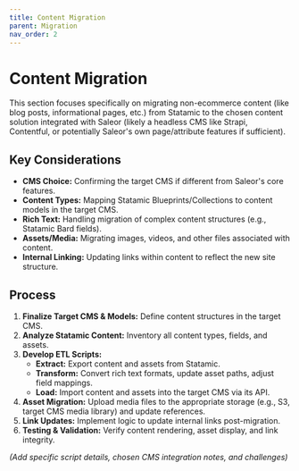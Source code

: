 ```yaml
---
title: Content Migration
parent: Migration
nav_order: 2
---
```


# Content Migration

This section focuses specifically on migrating non-ecommerce content (like blog posts, informational pages, etc.) from Statamic to the chosen content solution integrated with Saleor (likely a headless CMS like Strapi, Contentful, or potentially Saleor's own page/attribute features if sufficient).

## Key Considerations

*   **CMS Choice:** Confirming the target CMS if different from Saleor's core features.
*   **Content Types:** Mapping Statamic Blueprints/Collections to content models in the target CMS.
*   **Rich Text:** Handling migration of complex content structures (e.g., Statamic Bard fields).
*   **Assets/Media:** Migrating images, videos, and other files associated with content.
*   **Internal Linking:** Updating links within content to reflect the new site structure.

## Process

1.  **Finalize Target CMS & Models:** Define content structures in the target CMS.
2.  **Analyze Statamic Content:** Inventory all content types, fields, and assets.
3.  **Develop ETL Scripts:**
    *   **Extract:** Export content and assets from Statamic.
    *   **Transform:** Convert rich text formats, update asset paths, adjust field mappings.
    *   **Load:** Import content and assets into the target CMS via its API.
4.  **Asset Migration:** Upload media files to the appropriate storage (e.g., S3, target CMS media library) and update references.
5.  **Link Updates:** Implement logic to update internal links post-migration.
6.  **Testing & Validation:** Verify content rendering, asset display, and link integrity.

*(Add specific script details, chosen CMS integration notes, and challenges)* 